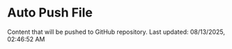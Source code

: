 # Auto Push File

Content that will be pushed to GitHub repository.
Last updated: 08/13/2025, 02:46:52 AM